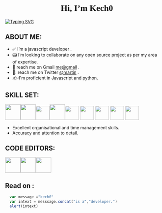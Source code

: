 <h1 align="center" style="font-family:Quicksand;">👋 Hi, I’m Kech0</h1>

[![Typing SVG](https://readme-typing-svg.herokuapp.com?font=Gugi&size=24&pause=1000&color=D4D4D4&width=435&lines=Hello+%2C+I'm+a+full-stack+developer;I+write+javascript+%2C+python+and+java;I'm+passionate+about+software;I+build+apps+)](https://git.io/typing-svg)


## ABOUT ME:
- ✅ I’m a javascript developer .
- :pager: I’m looking to collaborate on any open source project as per my area of expertise.
- :email: reach me on Gmail [me@gmail](kechomartin97@gmail.com) .
- 📩: reach me on Twitter [@martin](https://twitter.com/Kechomartin) .
- ✍️:I'm proficient in Javascript and python. 

## SKILL SET:
<img src="https://img.icons8.com/color/512/bootstrap.png" style="width: 50px; height:50px;"><img src="https://img.icons8.com/color/512/javascript.png" style="width: 50px; heigth: 50px;"><img src="https://img.icons8.com/color/512/react-native.png" style="width: 45px; height: 45px;"><img src="https://img.icons8.com/fluency/512/python.png" style="width: 50px; heigth: 50px;"><img src="https://img.icons8.com/color/512/c-plus-plus-logo.png" style="width:45px; heigth:45px;">
<img src="https://img.icons8.com/color/256/php.png" style="width:45px; heigth:45px;">
<img src="https://img.icons8.com/color/256/npm.png" style="width:45px; heigth:45px;">
<img src="https://img.icons8.com/color/256/api.png" style="width:45px; heigth:45px;">
<img src="https://img.icons8.com/external-bearicons-gradient-bearicons/256/external-SQL-file-extension-bearicons-gradient-bearicons.png" style="width:45px; height:45px;">
- Excellent organisational and time management skills.
- Accuracy and attention to detail.
## CODE EDITORS:
<img src="https://img.icons8.com/color/512/visual-studio-code-2019.png" style="width: 50px; heigth: 50px;"><img src="https://img.icons8.com/fluency/512/atom-editor.png" style="width: 50px; heigth: 50px;"><img src="https://upload.wikimedia.org/wikipedia/commons/thumb/1/1d/PyCharm_Icon.svg/512px-PyCharm_Icon.svg.png?20200803065702" style="width:50px; height:50px;">

## Read on :

 ```javascript
   var message ="kech0"
   var intext = messsage.concat("is a","developer.")
   alert(intext)
 ```


